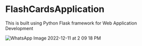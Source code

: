 # FlashCardsApplication

This is built using Python Flask framework for Web Application Development

![WhatsApp Image 2022-12-11 at 2 09 18 PM](https://user-images.githubusercontent.com/22830897/212393623-3050d6cf-cf94-47a6-9a6a-618d30e19b5a.jpeg)
